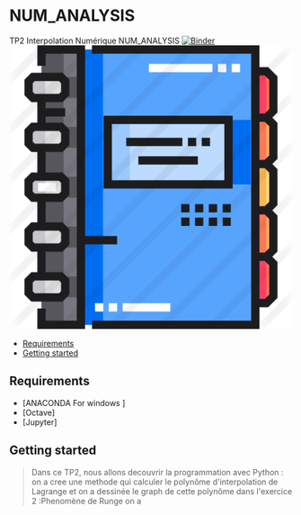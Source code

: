 # NUM_ANALYSIS
TP2 Interpolation Numérique 
 NUM_ANALYSIS
[![Binder](1044426.png=3x4)](https://mybinder.org/v2/gh/islem-go/NUM_ANALYSIS/main)
[![Binder](1044426.png)](https://mybinder.org/v2/gh/islem-go/NUM_ANALYSIS/HEAD?labpath=TP2_E.ipynb)
<!-- START doctoc generated TOC please keep comment here to allow auto update -->
<!-- DON'T EDIT THIS SECTION, INSTEAD RE-RUN doctoc TO UPDATE -->


- [Requirements](#requirements)
- [Getting started](#getting-started)




<!-- END doctoc generated TOC please keep comment here to allow auto update -->

## Requirements

* [ANACONDA For windows ]
* [Octave]
* [Jupyter]

## Getting started 
> Dans ce TP2, nous allons decouvrir la programmation avec Python :
> on a cree une methode qui calculer le polynôme d'interpolation de Lagrange et on a dessinée le graph de cette polynôme
> dans l'exercice 2 :Phenomène de Runge on a 








